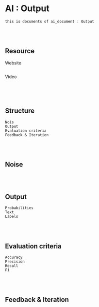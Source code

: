 <!--------------------------------------------------------------------------------- Description -->
# AI : Output
    this is documents of ai_document : Output

<!--------------------------------------------------------------------------------- Resource -->
<br><br>

## Resource
<!-------------------------- Website -->
Website
```
```
<!-------------------------- Video -->
Video
```

```

<!--------------------------------------------------------------------------------- Structure -->
<br><br>

## Structure
```
Nois
Output 
Evaluation criteria
Feedback & Iteration
```

<!--------------------------------------------------------------------------------- Noise -->
<br><br>

## Noise


<!--------------------------------------------------------------------------------- Output -->
<br><br>

## Output
```
Probabilities
Text
Labels
```

<!--------------------------------------------------------------------------------- Evaluation criteria -->
<br><br>

## Evaluation criteria
```
Accuracy
Precision
Recall
F1
```

<!--------------------------------------------------------------------------------- Feedback & Iteration -->
<br><br>

## Feedback & Iteration
